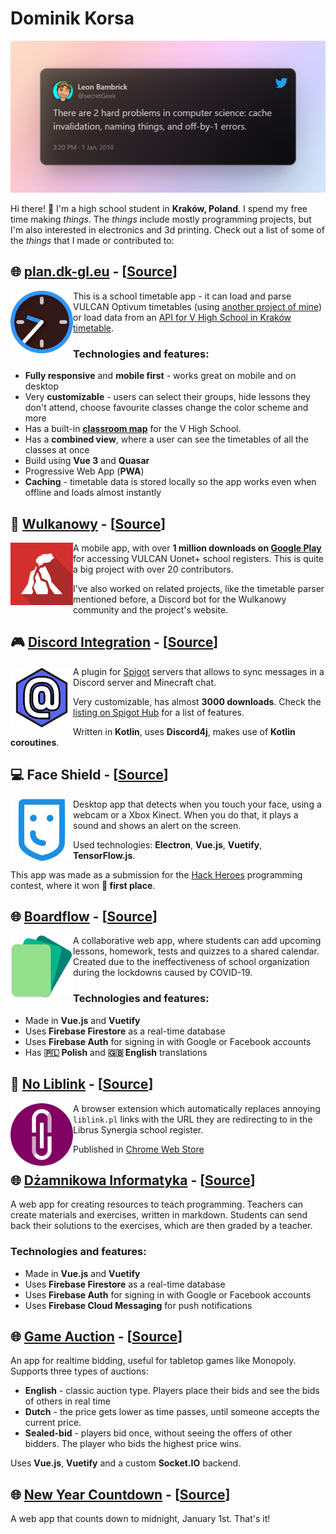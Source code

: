 # Dominik Korsa

![Two hard problems](assets/two-hard-problems.png)

Hi there! 👋
I'm a high school student in **Kraków, Poland**. I spend my free time making *things*. The *things* include mostly programming projects, but I'm also interested in electronics and 3d printing. Check out a list of some of the *things* that I made or contributed to:

## 🌐 [plan.dk-gl.eu](https://plan.dk-gl.eu) - [[Source](https://github.com/dominik-korsa/timetable)]
<img align="left" width="100" height="100" src="./assets/timetable.png" alt="Timetable logo">

This is a school timetable app - it can load and parse VULCAN Optivum timetables (using [another project of mine](https://github.com/wulkanowy/timetable-parser-js)) or load data from an [API for V High School in Kraków timetable](https://github.com/cloud11665/vlott).

### Technologies and features:
- **Fully responsive** and **mobile first** - works great on mobile and on desktop
- Very **customizable** - users can select their groups, hide lessons they don't attend, choose favourite classes change the color scheme and more
- Has a built-in [**classroom map**](https://plan.dk-gl.eu/v-lo/room) for the V High School. 
- Has a **combined view**, where a user can see the timetables of all the classes at once
- Build using **Vue 3** and **Quasar**
- Progressive Web App (**PWA**)
- **Caching** - timetable data is stored locally so the app works even when offline and loads almost instantly

## 📱 [Wulkanowy](https://wulkanowy.github.io/) - [[Source](https://github.com/wulkanowy/wulkanowy/blob/develop/README.en.md)]
<img align="left" width="100" height="100" src="./assets/wulkanowy.png" alt="Wulkanowy logo">

A mobile app, with over **1 million downloads on [Google Play](https://play.google.com/store/apps/details?id=io.github.wulkanowy&utm_source=homepage)** for accessing VULCAN Uonet+ school registers. This is quite a big project with over 20 contributors.

I've also worked on related projects, like the timetable parser mentioned before, a Discord bot for the Wulkanowy community and the project's website. 

## 🎮 [Discord Integration](https://www.spigotmc.org/resources/discord-integration.91088/) - [[Source](https://github.com/dominik-korsa/discord-integration)]
<img align="left" width="100" height="100" src="./assets/discord-integration.png" alt="Discord Integration logo">

A plugin for [Spigot](https://www.spigotmc.org/) servers that allows to sync messages in a Discord server and Minecraft chat.

Very customizable, has almost **3000 downloads**. Check the [listing on Spigot Hub](https://www.spigotmc.org/resources/discord-integration.91088/) for a list of features.

Written in **Kotlin**, uses **Discord4j**, makes use of **Kotlin coroutines**.

## 💻 Face Shield - [[Source](https://github.com/szczurzy-torpedowiec/faceshield)]
<img align="left" width="100" height="100" src="./assets/face-shield.png" alt="Face Shield logo">

Desktop app that detects when you touch your face, using a webcam or a Xbox Kinect. When you do that, it plays a sound and shows an alert on the screen. 

Used technologies: **Electron**, **Vue.js**, **Vuetify**, **TensorFlow.js**.

This app was made as a submission for the [Hack Heroes](https://hackheroes.pl/) programming contest, where it won **🥇 first place**.

## 🌐 [Boardflow](https://boardflow.doteq.cf/) - [[Source](https://github.com/doteq/boardflow)]
<img align="left" width="100" height="100" src="./assets/boardflow.png" alt="Boardflow logo">

A collaborative web app, where students can add upcoming lessons, homework, tests and quizzes to a shared calendar. Created due to the ineffectiveness of school organization during the lockdowns caused by COVID-19.

### Technologies and features:
- Made in **Vue.js** and **Vuetify**
- Uses **Firebase Firestore** as a real-time database
- Uses **Firebase Auth** for signing in with Google or Facebook accounts
- Has **🇵🇱 Polish** and **🇬🇧 English** translations

## 🔧 [No Liblink](https://chrome.google.com/webstore/detail/no-liblink/eljkcbiebkmpkkccdlmookjjliefneep?hl=pl) - [[Source](https://github.com/dominik-korsa/no-liblink)]
<img align="left" width="100" height="100" src="./assets/no-liblink.png" alt="No Liblink logo">

A browser extension which automatically replaces annoying `liblink.pl` links with the URL they are redirecting to in the Librus Synergia school register.

Published in [Chrome Web Store](https://chrome.google.com/webstore/detail/no-liblink/eljkcbiebkmpkkccdlmookjjliefneep?hl=pl)

## 🌐 [Dżamnikowa Informatyka](https://dzamnikowa-informatyka.web.app/) - [[Source](https://github.com/dominik-korsa/dzamnikowa-informatyka)]
A web app for creating resources to teach programming. Teachers can create materials and exercises, written in markdown. Students can send back their solutions to the exercises, which are then graded by a teacher.

### Technologies and features:
- Made in **Vue.js** and **Vuetify**
- Uses **Firebase Firestore** as a real-time database
- Uses **Firebase Auth** for signing in with Google or Facebook accounts
- Uses **Firebase Cloud Messaging** for push notifications

## 🌐 [Game Auction](https://auction.dk-gl.eu/) - [[Source](https://github.com/dominik-korsa/game-auction)]
An app for realtime bidding, useful for tabletop games like Monopoly. Supports three types of auctions:
- **English** - classic auction type. Players place their bids and see the bids of others in real time
- **Dutch** - the price gets lower as time passes, until someone accepts the current price.
- **Sealed-bid** - players bid once, without seeing the offers of other bidders. The player who bids the highest price wins.

Uses **Vue.js**, **Vuetify** and a custom **Socket.IO** backend.

## 🌐 [New Year Countdown](https://dominik-korsa.github.io/new-year-countdown/) - [[Source](https://github.com/dominik-korsa/new-year-countdown)]
A web app that counts down to midnight, January 1st. That's it!
